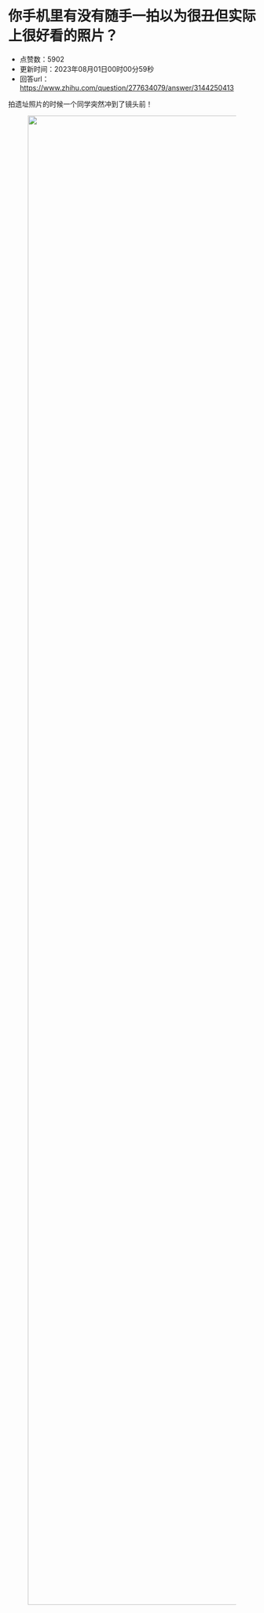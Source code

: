 # 你手机里有没有随手一拍以为很丑但实际上很好看的照片？
- 点赞数：5902
- 更新时间：2023年08月01日00时00分59秒
- 回答url：https://www.zhihu.com/question/277634079/answer/3144250413
<body>
 <p data-pid="T83VVvkQ">拍遗址照片的时候一个同学突然冲到了镜头前！</p>
 <figure data-size="normal">
  <img src="https://picx.zhimg.com/50/v2-fe1ed8673a561fb81bbce3b81ef52ce9_720w.jpg?source=1940ef5c" data-rawwidth="3024" data-rawheight="4032" data-size="normal" data-original-token="v2-cbef33ea4533b0dff62000148c1dea47" data-default-watermark-src="https://pic1.zhimg.com/50/v2-ebc0c719ceeb9efba7ec28b26de9ffee_720w.jpg?source=1940ef5c" class="origin_image zh-lightbox-thumb" width="3024" data-original="https://pic1.zhimg.com/v2-fe1ed8673a561fb81bbce3b81ef52ce9_r.jpg?source=1940ef5c">
 </figure>
 <p></p>
</body>